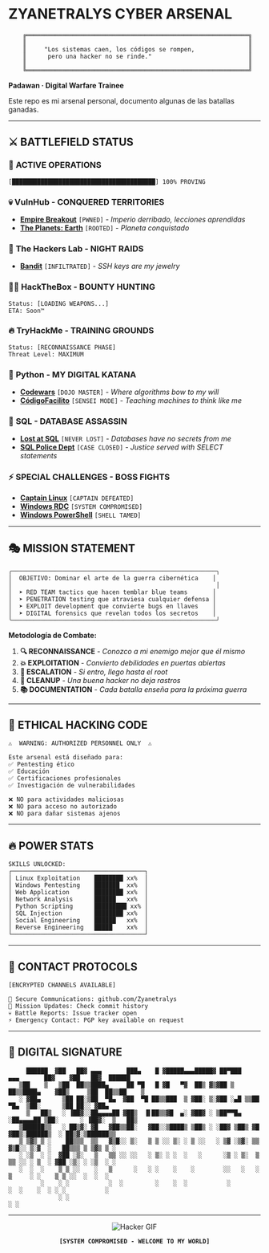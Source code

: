 # ZYANETRALYS CYBER ARSENAL
```
    ╔══════════════════════════════════════════════════════════════╗
    ║                                                              ║  
    ║     "Los sistemas caen, los códigos se rompen,               ║
    ║      pero una hacker no se rinde."                           ║
    ║                                                              ║
    ╚══════════════════════════════════════════════════════════════╝
```

**Padawan · Digital Warfare Trainee**

Este repo es mi arsenal personal, documento algunas de las batallas ganadas.

---

## ⚔️ BATTLEFIELD STATUS

### 🎯 **ACTIVE OPERATIONS**
```
[████████████████████████████████████████] 100% PROVING
```

### 💀 **VulnHub - CONQUERED TERRITORIES**
- **[Empire Breakout](https://github.com/Zyanetralys/CTF/blob/main/EmpireBreakout.md)** `[PWNED]` - *Imperio derribado, lecciones aprendidas*
- **[The Planets: Earth](https://github.com/Zyanetralys/CTF/blob/main/ThePlanetsEarh.md)** `[ROOTED]` - *Planeta conquistado*

### 🌙 **The Hackers Lab - NIGHT RAIDS**
- **[Bandit](https://github.com/Zyanetralys/CTF/blob/main/Bandit.md)** `[INFILTRATED]` - *SSH keys are my jewelry*

### 🏴‍☠️ **HackTheBox - BOUNTY HUNTING**
```
Status: [LOADING WEAPONS...]
ETA: Soon™
```

### 🔥 **TryHackMe - TRAINING GROUNDS**
```
Status: [RECONNAISSANCE PHASE]
Threat Level: MAXIMUM
```

### 🐍 **Python - MY DIGITAL KATANA**
- **[Codewars](https://github.com/Zyanetralys/Codewars)** `[DOJO MASTER]` - *Where algorithms bow to my will*
- **[CódigoFacilito](https://github.com/Zyanetralys/Python)** `[SENSEI MODE]` - *Teaching machines to think like me*

### 💊 **SQL - DATABASE ASSASSIN**
- **[Lost at SQL](https://github.com/Zyanetralys/SQL-Lost-at-SQL)** `[NEVER LOST]` - *Databases have no secrets from me*
- **[SQL Police Dept](https://github.com/Zyanetralys/SQL-Police-Department-exercises)** `[CASE CLOSED]` - *Justice served with SELECT statements*

### ⚡ **SPECIAL CHALLENGES - BOSS FIGHTS**
- **[Captain Linux](https://github.com/Zyanetralys/CTF/blob/main/CaptainLinux.md)** `[CAPTAIN DEFEATED]`
- **[Windows RDC](https://github.com/Zyanetralys/CTF/blob/main/Windows_RDC)** `[SYSTEM COMPROMISED]`
- **[Windows PowerShell](https://github.com/Zyanetralys/CTF/blob/main/Windows_Powershell.md)** `[SHELL TAMED]`

---

## 🎭 MISSION STATEMENT

```ascii
╭─────────────────────────────────────────────────────────╮
│  OBJETIVO: Dominar el arte de la guerra cibernética    │
│                                                         │
│  ➤ RED TEAM tactics que hacen temblar blue teams       │
│  ➤ PENETRATION testing que atraviesa cualquier defensa │
│  ➤ EXPLOIT development que convierte bugs en llaves    │
│  ➤ DIGITAL forensics que revelan todos los secretos    │
╰─────────────────────────────────────────────────────────╯
```

**Metodología de Combate:**
1. **🔍 RECONNAISSANCE** - *Conozco a mi enemigo mejor que él mismo*
2. **💥 EXPLOITATION** - *Convierto debilidades en puertas abiertas*
3. **👑 ESCALATION** - *Si entro, llego hasta el root*
4. **🧹 CLEANUP** - *Una buena hacker no deja rastros*
5. **📚 DOCUMENTATION** - *Cada batalla enseña para la próxima guerra*

---

## 🚨 ETHICAL HACKING CODE

```
⚠️  WARNING: AUTHORIZED PERSONNEL ONLY  ⚠️

Este arsenal está diseñado para:
✅ Pentesting ético
✅ Educación
✅ Certificaciones profesionales
✅ Investigación de vulnerabilidades

❌ NO para actividades maliciosas
❌ NO para acceso no autorizado
❌ NO para dañar sistemas ajenos
```

---

## 🔥 POWER STATS

```
SKILLS UNLOCKED:
┌─────────────────────────────────────┐
│ Linux Exploitation    ████████ xx%  │
│ Windows Pentesting    ███████  xx%  │
│ Web Application       ████████ xx%  │
│ Network Analysis      ██████   xx%  │
│ Python Scripting      █████████ xx% │
│ SQL Injection         ████████ xx%  │
│ Social Engineering    ██████   xx%  │
│ Reverse Engineering   █████    xx%  │
└─────────────────────────────────────┘
```

---

## 💬 CONTACT PROTOCOLS

```
[ENCRYPTED CHANNELS AVAILABLE]

📡 Secure Communications: github.com/Zyanetralys
🎯 Mission Updates: Check commit history
💀 Battle Reports: Issue tracker open
⚡ Emergency Contact: PGP key available on request
```

---

## 🎪 DIGITAL SIGNATURE

```
     ██████  ▓██   ██▓ ▄▄▄       ███▄    █ ▓█████▄▄▄█████▓ ██▀███   ▄▄▄       ██▓    ▓██   ██▓  ██████ 
   ▒██    ▒   ▒██  ██▒▒████▄     ██ ▀█   █ ▓█   ▀▓  ██▒ ▓▒▓██ ▒ ██▒▒████▄    ▓██▒     ▒██  ██▒▒██    ▒ 
   ░ ▓██▄      ▒██ ██░▒██  ▀█▄  ▓██  ▀█ ██▒▒███  ▒ ▓██░ ▒░▓██ ░▄█ ▒▒██  ▀█▄  ▒██░      ▒██ ██░░ ▓██▄   
     ▒   ██▒   ░ ▐██▓░░██▄▄▄▄██ ▓██▒  ▐▌██▒▒▓█  ▄░ ▓██▓ ░ ▒██▀▀█▄  ░██▄▄▄▄██ ▒██░      ░ ▐██▓░  ▒   ██▒
   ▒██████▒▒   ░ ██▒▓░ ▓█   ▓██▒▒██░   ▓██░░▒████▒ ▒██▒ ░ ░██▓ ▒██▒ ▓█   ▓██▒░██████▒  ░ ██▒▓░▒██████▒▒
   ▒ ▒▓▒ ▒ ░    ██▒▒▒  ▒▒   ▓▒█░░ ▒░   ▒ ▒ ░░ ▒░ ░ ▒ ░░   ░ ▒▓ ░▒▓░ ▒▒   ▓▒█░░ ▒░▓  ░   ██▒▒▒ ▒ ▒▓▒ ▒ ░
   ░ ░▒  ░ ░  ▓██ ░▒░   ▒   ▒▒ ░░ ░░   ░ ▒░ ░ ░  ░   ░      ░▒ ░ ▒░  ▒   ▒▒ ░░ ░ ▒  ░ ▓██ ░▒░ ░ ░▒  ░ ░
   ░  ░  ░    ▒ ▒ ░░    ░   ▒      ░   ░ ░    ░    ░        ░░   ░   ░   ▒     ░ ░    ▒ ▒ ░░  ░  ░  ░  
         ░    ░ ░           ░  ░         ░    ░  ░           ░           ░  ░    ░  ░ ░ ░           ░  
              ░ ░                                                                    ░ ░              
```

---

<div align="center">

![Hacker GIF](https://media4.giphy.com/media/v1.Y2lkPTc5MGI3NjExa2JrcXRqMDJ4YmpqM2l0dW92bHRtYmFrMnQxa3owYzRybmtmMDA4ZSZlcD12MV9pbnRlcm5hbF9naWZfYnlfaWQmY3Q9Zw/fwoOoDZpEpdQewQdRR/giphy.gif)

**`[SYSTEM COMPROMISED - WELCOME TO MY WORLD]`**

</div>
